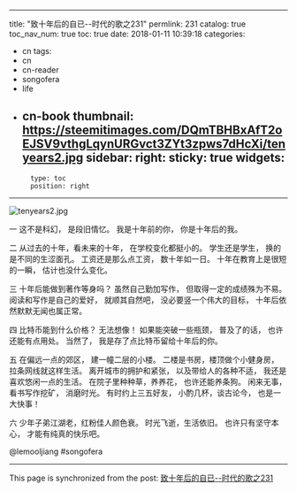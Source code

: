 
---
title: "致十年后的自已--时代的歌之231"
permlink: 231
catalog: true
toc_nav_num: true
toc: true
date: 2018-01-11 10:39:18
categories:
- cn
tags:
- cn
- cn-reader
- songofera
- life
- cn-book
thumbnail: https://steemitimages.com/DQmTBHBxAfT2oEJSV9vthgLqynURGvct3ZYt3zpws7dHcXi/tenyears2.jpg
sidebar:
    right:
        sticky: true
widgets:
    -
        type: toc
        position: right
---


![tenyears2.jpg](https://steemitimages.com/DQmTBHBxAfT2oEJSV9vthgLqynURGvct3ZYt3zpws7dHcXi/tenyears2.jpg)


一 
这不是科幻，
是段旧情忆。
我是十年前的你，
你是十年后的我。

二
从过去的十年，看未来的十年，
在学校变化都挺小的。
学生还是学生，
换的是不同的生涩面孔。
工资还是那么点工资，
数十年如一日。
十年在教育上是很短的一瞬，
估计也没什么变化。

三
十年后能做到著作等身吗？
虽然自己勤加写作，
但取得一定的成绩殊为不易。
阅读和写作是自己的爱好，
就顺其自然吧，
没必要竖一个伟大的目标，
十年后依然默默无闻也属正常。

四
比特币能到什么价格？
无法想像！
如果能突破一些瓶颈，
普及了的话，
也许还能有点用处。
当然了，
我是存了点比特币留给十年后的你。

五
在偏远一点的郊区，
建一幢二层的小楼。
二楼是书房，楼顶做个小健身房，
拉条网线就这样生活。
离开城市的拥护和紧张，
以及带给人的各种不适，
我还是喜欢悠闲一点的生活。
在院子里种种草，养养花，
也许还能养条狗。
闲来无事，
看书写作挖矿，
消磨时光。
有时约上三五好友，
小酌几杯，谈古论今，
也是一大快事！

六
少年子弟江湖老，红粉佳人颜色衰。
时光飞逝，生活依旧。
也许只有坚守本心，
才能有纯真的快乐吧。


@lemooljiang #songofera

- - -

This page is synchronized from the post: [致十年后的自已--时代的歌之231](https://steemit.com/@lemooljiang/231)
